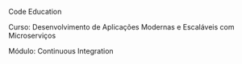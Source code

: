<p>Code Education</p>
<p>Curso: Desenvolvimento de Aplicações Modernas e Escaláveis com Microserviços</p>
<p>Módulo: Continuous Integration</p>
